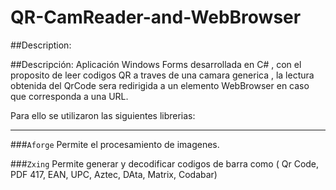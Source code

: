 # QR-CamReader-and-WebBrowser

##Description:



##Descripción:
 Aplicación Windows Forms desarrollada en C# , con el proposito de leer codigos QR
 a traves de una camara generica , la lectura obtenida del QrCode sera redirigida a un elemento WebBrowser en caso que corresponda a una URL.

 Para ello se utilizaron las siguientes librerias:
_____________________________________________________________________________

###`Aforge`
Permite el procesamiento de imagenes.

###`Zxing`
Permite generar y decodificar codigos de barra como ( Qr Code, PDF 417, EAN, UPC, Aztec, DAta, Matrix, Codabar)
 

